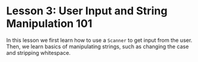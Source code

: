 # Lesson 3: User Input and String Manipulation 101

In this lesson we first learn how to use a `Scanner` to get input from the user. Then, we
learn basics of manipulating strings, such as changing the case and stripping whitespace.
